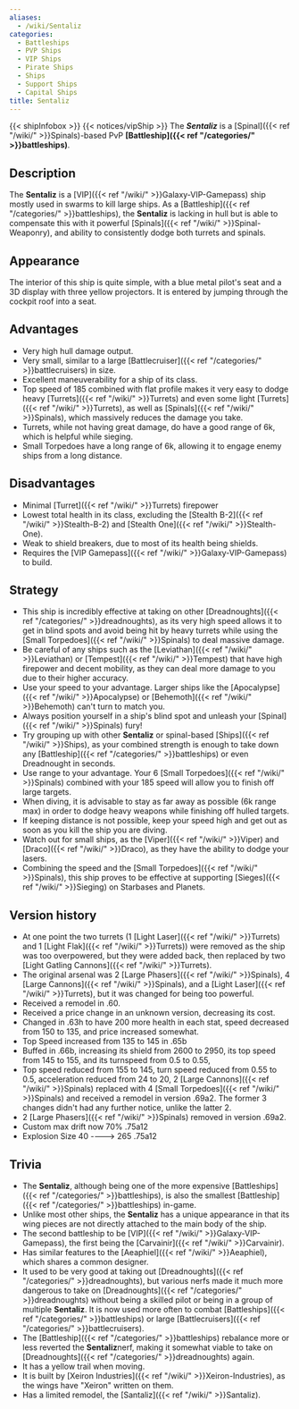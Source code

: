 ```yaml
---
aliases:
  - /wiki/Sentaliz
categories:
  - Battleships
  - PVP Ships
  - VIP Ships
  - Pirate Ships
  - Ships
  - Support Ships
  - Capital Ships
title: Sentaliz
---
```


{{< shipInfobox >}} {{< notices/vipShip >}} The **_Sentaliz_** is a [Spinal]({{< ref "/wiki/" >}}Spinals)-based PvP **[Battleship]({{< ref "/categories/" >}}battleships)**.

## Description

The **Sentaliz** is a [VIP]({{< ref "/wiki/" >}}Galaxy-VIP-Gamepass) ship mostly used in swarms to kill large ships. As a [Battleship]({{< ref "/categories/" >}}battleships), the **Sentaliz** is lacking in hull but is able to compensate this with it powerful [Spinals]({{< ref "/wiki/" >}}Spinal-Weaponry), and ability to consistently dodge both turrets and spinals.

## Appearance

The interior of this ship is quite simple, with a blue metal pilot's seat and a 3D display with three yellow projectors. It is entered by jumping through the cockpit roof into a seat.

## Advantages

- Very high hull damage output.
- Very small, similar to a large [Battlecruiser]({{< ref "/categories/" >}}battlecruisers) in size.
- Excellent maneuverability for a ship of its class.
- Top speed of 185 combined with flat profile makes it very easy to dodge heavy [Turrets]({{< ref "/wiki/" >}}Turrets) and even some light [Turrets]({{< ref "/wiki/" >}}Turrets), as well as [Spinals]({{< ref "/wiki/" >}}Spinals), which massively reduces the damage you take.
- Turrets, while not having great damage, do have a good range of 6k, which is helpful while sieging.
- Small Torpedoes have a long range of 6k, allowing it to engage enemy ships from a long distance.

## Disadvantages

- Minimal [Turret]({{< ref "/wiki/" >}}Turrets) firepower
- Lowest total health in its class, excluding the [Stealth B-2]({{< ref "/wiki/" >}}Stealth-B-2) and [Stealth One]({{< ref "/wiki/" >}}Stealth-One).
- Weak to shield breakers, due to most of its health being shields.
- Requires the [VIP Gamepass]({{< ref "/wiki/" >}}Galaxy-VIP-Gamepass) to build.

## Strategy

- This ship is incredibly effective at taking on other [Dreadnoughts]({{< ref "/categories/" >}}dreadnoughts), as its very high speed allows it to get in blind spots and avoid being hit by heavy turrets while using the [Small Torpedoes]({{< ref "/wiki/" >}}Spinals) to deal massive damage.
- Be careful of any ships such as the [Leviathan]({{< ref "/wiki/" >}}Leviathan) or [Tempest]({{< ref "/wiki/" >}}Tempest) that have high firepower and decent mobility, as they can deal more damage to you due to their higher accuracy.
- Use your speed to your advantage. Larger ships like the [Apocalypse]({{< ref "/wiki/" >}}Apocalypse) or [Behemoth]({{< ref "/wiki/" >}}Behemoth) can't turn to match you.
- Always position yourself in a ship's blind spot and unleash your [Spinal]({{< ref "/wiki/" >}}Spinals) fury!
- Try grouping up with other **Sentaliz** or spinal-based [Ships]({{< ref "/wiki/" >}}Ships), as your combined strength is enough to take down any [Battleship]({{< ref "/categories/" >}}battleships) or even Dreadnought in seconds.
- Use range to your advantage. Your 6 [Small Torpedoes]({{< ref "/wiki/" >}}Spinals) combined with your 185 speed will allow you to finish off large targets.
- When diving, it is advisable to stay as far away as possible (6k range max) in order to dodge heavy weapons while finishing off hulled targets.
- If keeping distance is not possible, keep your speed high and get out as soon as you kill the ship you are diving.
- Watch out for small ships, as the [Viper]({{< ref "/wiki/" >}}Viper) and [Draco]({{< ref "/wiki/" >}}Draco), as they have the ability to dodge your lasers.
- Combining the speed and the [Small Torpedoes]({{< ref "/wiki/" >}}Spinals), this ship proves to be effective at supporting [Sieges]({{< ref "/wiki/" >}}Sieging) on Starbases and Planets.

## Version history

- At one point<span> the two turrets (1 [Light Laser]({{< ref "/wiki/" >}}Turrets) and 1 [Light Flak]({{< ref "/wiki/" >}}Turrets)) were removed as the ship was too overpowered, but they were added back, then replaced by two [Light Gatling Cannons]({{< ref "/wiki/" >}}Turrets).</span>
- The original arsenal was 2 [Large Phasers]({{< ref "/wiki/" >}}Spinals), 4 [Large Cannons]({{< ref "/wiki/" >}}Spinals), and a [Light Laser]({{< ref "/wiki/" >}}Turrets), but it was changed for being too powerful.
- Received a remodel in .60.
- Received a price change in an unknown version, decreasing its cost.
- Changed in .63h to have 200 more health in each stat, speed decreased from 150 to 135, and price increased somewhat.
- Top Speed increased from 135 to 145 in .65b
- Buffed in .66b, increasing its shield from 2600 to 2950, its top speed from 145 to 155, and its turnspeed from 0.5 to 0.55,
- Top speed reduced from 155 to 145, turn speed reduced from 0.55 to 0.5, acceleration reduced from 24 to 20, 2 [Large Cannons]({{< ref "/wiki/" >}}Spinals) replaced with 4 [Small Torpedoes]({{< ref "/wiki/" >}}Spinals) and received a remodel in version .69a2. The former 3 changes didn't had any further notice, unlike the latter 2.
- 2 [Large Phasers]({{< ref "/wiki/" >}}Spinals) removed in version .69a2.
- Custom max drift now 70% .75a12
- Explosion Size 40 ----> 265 .75a12

## Trivia

- The **Sentaliz**, although being one of the more expensive [Battleships]({{< ref "/categories/" >}}battleships), is also the smallest [Battleship]({{< ref "/categories/" >}}battleships) in-game.
- Unlike most other ships, the **Sentaliz** has a unique appearance in that its wing pieces are not directly attached to the main body of the ship.
- The second battleship to be [VIP]({{< ref "/wiki/" >}}Galaxy-VIP-Gamepass), the first being the [Carvainir]({{< ref "/wiki/" >}}Carvainir).
- Has similar features to the [Aeaphiel]({{< ref "/wiki/" >}}Aeaphiel), which shares a common designer.
- It used to be very good at taking out [Dreadnoughts]({{< ref "/categories/" >}}dreadnoughts), but various nerfs made it much more dangerous to take on [Dreadnoughts]({{< ref "/categories/" >}}dreadnoughts) without being a skilled pilot or being in a group of multiple **Sentaliz**. It is now used more often to combat [Battleships]({{< ref "/categories/" >}}battleships) or large [Battlecruisers]({{< ref "/categories/" >}}battlecruisers).
- The [Battleship]({{< ref "/categories/" >}}battleships) rebalance more or less reverted the **Sentaliz**nerf, making it somewhat viable to take on [Dreadnoughts]({{< ref "/categories/" >}}dreadnoughts) again.
- It has a yellow trail when moving.
- It is built by [Xeiron Industries]({{< ref "/wiki/" >}}Xeiron-Industries), as the wings have "Xeiron" written on them.
- Has a limited remodel, the [Santaliz]({{< ref "/wiki/" >}}Santaliz).
